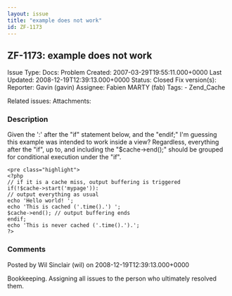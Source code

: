 ```yaml
---
layout: issue
title: "example does not work"
id: ZF-1173
---
```


ZF-1173: example does not work
------------------------------

 Issue Type: Docs: Problem Created: 2007-03-29T19:55:11.000+0000 Last Updated: 2008-12-19T12:39:13.000+0000 Status: Closed Fix version(s): 
 Reporter:  Gavin (gavin)  Assignee:  Fabien MARTY (fab)  Tags: - Zend\_Cache
 
 Related issues: 
 Attachments: 
### Description

Given the ':' after the "if" statement below, and the "endif;" I'm guessing this example was intended to work inside a view? Regardless, everything after the "if", up to, and including the "$cache->end();" should be grouped for conditional execution under the "if".

 
    <pre class="highlight">
    <?php 
    // if it is a cache miss, output buffering is triggered 
    if(!$cache->start('mypage')): 
    // output everything as usual 
    echo 'Hello world! '; 
    echo 'This is cached ('.time().') '; 
    $cache->end(); // output buffering ends 
    endif; 
    echo 'This is never cached ('.time().').'; 
    ?> 


 

 

### Comments

Posted by Wil Sinclair (wil) on 2008-12-19T12:39:13.000+0000

Bookkeeping. Assigning all issues to the person who ultimately resolved them.

 

 
